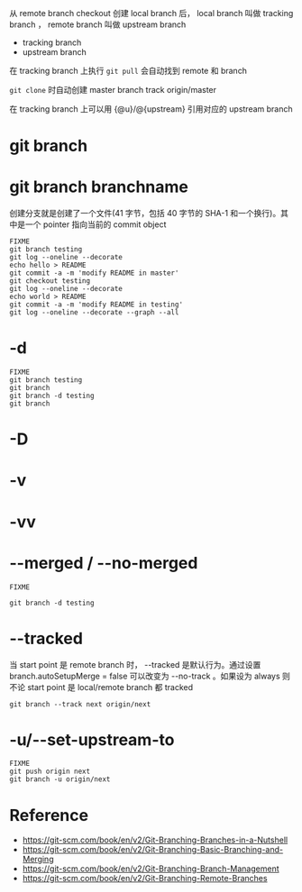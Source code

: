 从 remote branch checkout 创建 local branch 后， local branch 叫做 tracking branch ， remote branch 叫做 upstream branch

- tracking branch
- upstream branch


在 tracking branch 上执行 `git pull` 会自动找到 remote 和 branch


`git clone` 时自动创建 master branch track origin/master


在 tracking branch 上可以用 {@u}/@{upstream} 引用对应的 upstream branch


# git branch


# git branch branchname
创建分支就是创建了一个文件(41 字节，包括 40 字节的 SHA-1 和一个换行)。其中是一个 pointer 指向当前的 commit object


    FIXME
    git branch testing
    git log --oneline --decorate
    echo hello > README
    git commit -a -m 'modify README in master'
    git checkout testing
    git log --oneline --decorate
    echo world > README
    git commit -a -m 'modify README in testing'
    git log --oneline --decorate --graph --all


# -d

    FIXME
    git branch testing
    git branch
    git branch -d testing
    git branch


# -D


# -v


# -vv


# --merged / --no-merged

    FIXME
    
    git branch -d testing


# --tracked
当 start point 是 remote branch 时， --tracked 是默认行为。通过设置 branch.autoSetupMerge = false 可以改变为 --no-track 。如果设为 always 则不论 start point 是 local/remote branch 都 tracked

    git branch --track next origin/next


# -u/--set-upstream-to

    FIXME
    git push origin next
    git branch -u origin/next


# Reference
- https://git-scm.com/book/en/v2/Git-Branching-Branches-in-a-Nutshell
- https://git-scm.com/book/en/v2/Git-Branching-Basic-Branching-and-Merging
- https://git-scm.com/book/en/v2/Git-Branching-Branch-Management
- https://git-scm.com/book/en/v2/Git-Branching-Remote-Branches